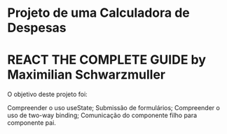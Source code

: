 # Projeto de uma Calculadora de Despesas 
# REACT THE COMPLETE GUIDE by Maximilian Schwarzmuller

O objetivo deste projeto foi:

Compreender o uso useState;
Submissão de formulários;
Compreender o uso de two-way binding;
Comunicação do componente filho para componente pai.
